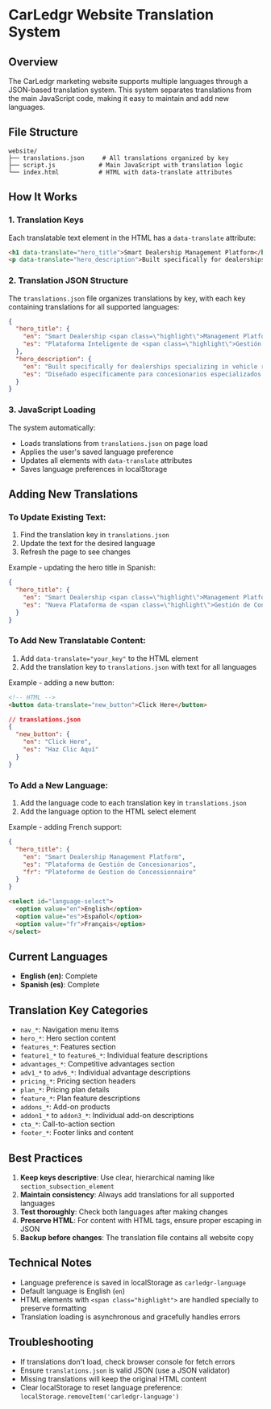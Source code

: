 # CarLedgr Website Translation System

## Overview
The CarLedgr marketing website supports multiple languages through a JSON-based translation system. This system separates translations from the main JavaScript code, making it easy to maintain and add new languages.

## File Structure
```
website/
├── translations.json     # All translations organized by key
├── script.js            # Main JavaScript with translation logic
└── index.html           # HTML with data-translate attributes
```

## How It Works

### 1. Translation Keys
Each translatable text element in the HTML has a `data-translate` attribute:
```html
<h1 data-translate="hero_title">Smart Dealership Management Platform</h1>
<p data-translate="hero_description">Built specifically for dealerships...</p>
```

### 2. Translation JSON Structure
The `translations.json` file organizes translations by key, with each key containing translations for all supported languages:
```json
{
  "hero_title": {
    "en": "Smart Dealership <span class=\"highlight\">Management Platform</span>",
    "es": "Plataforma Inteligente de <span class=\"highlight\">Gestión de Concesionarios</span>"
  },
  "hero_description": {
    "en": "Built specifically for dealerships specializing in vehicle repair...",
    "es": "Diseñado específicamente para concesionarios especializados..."
  }
}
```

### 3. JavaScript Loading
The system automatically:
- Loads translations from `translations.json` on page load
- Applies the user's saved language preference
- Updates all elements with `data-translate` attributes
- Saves language preferences in localStorage

## Adding New Translations

### To Update Existing Text:
1. Find the translation key in `translations.json`
2. Update the text for the desired language
3. Refresh the page to see changes

Example - updating the hero title in Spanish:
```json
{
  "hero_title": {
    "en": "Smart Dealership <span class=\"highlight\">Management Platform</span>",
    "es": "Nueva Plataforma de <span class=\"highlight\">Gestión de Concesionarios</span>"
  }
}
```

### To Add New Translatable Content:
1. Add `data-translate="your_key"` to the HTML element
2. Add the translation key to `translations.json` with text for all languages

Example - adding a new button:
```html
<!-- HTML -->
<button data-translate="new_button">Click Here</button>
```

```json
// translations.json
{
  "new_button": {
    "en": "Click Here",
    "es": "Haz Clic Aquí"
  }
}
```

### To Add a New Language:
1. Add the language code to each translation key in `translations.json`
2. Add the language option to the HTML select element

Example - adding French support:
```json
{
  "hero_title": {
    "en": "Smart Dealership Management Platform",
    "es": "Plataforma de Gestión de Concesionarios",
    "fr": "Plateforme de Gestion de Concessionnaire"
  }
}
```

```html
<select id="language-select">
  <option value="en">English</option>
  <option value="es">Español</option>
  <option value="fr">Français</option>
</select>
```

## Current Languages
- **English (en)**: Complete
- **Spanish (es)**: Complete

## Translation Key Categories
- `nav_*`: Navigation menu items
- `hero_*`: Hero section content
- `features_*`: Features section
- `feature1_*` to `feature6_*`: Individual feature descriptions
- `advantages_*`: Competitive advantages section
- `adv1_*` to `adv6_*`: Individual advantage descriptions
- `pricing_*`: Pricing section headers
- `plan_*`: Pricing plan details
- `feature_*`: Plan feature descriptions
- `addons_*`: Add-on products
- `addon1_*` to `addon3_*`: Individual add-on descriptions
- `cta_*`: Call-to-action section
- `footer_*`: Footer links and content

## Best Practices
1. **Keep keys descriptive**: Use clear, hierarchical naming like `section_subsection_element`
2. **Maintain consistency**: Always add translations for all supported languages
3. **Test thoroughly**: Check both languages after making changes
4. **Preserve HTML**: For content with HTML tags, ensure proper escaping in JSON
5. **Backup before changes**: The translation file contains all website copy

## Technical Notes
- Language preference is saved in localStorage as `carledgr-language`
- Default language is English (`en`)
- HTML elements with `<span class="highlight">` are handled specially to preserve formatting
- Translation loading is asynchronous and gracefully handles errors

## Troubleshooting
- If translations don't load, check browser console for fetch errors
- Ensure `translations.json` is valid JSON (use a JSON validator)
- Missing translations will keep the original HTML content
- Clear localStorage to reset language preference: `localStorage.removeItem('carledgr-language')` 